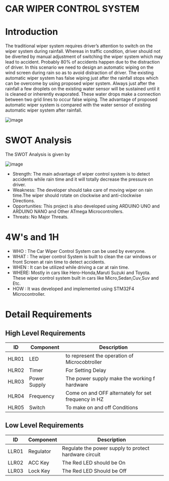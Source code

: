 # CAR WIPER CONTROL SYSTEM
# Introduction
The traditional wiper system requires driver’s attention to switch on the wiper system during rainfall. Whereas in traffic condition, driver should not be diverted by manual adjustment of switching the wiper system which may lead to accident. Probably 80% of accidents happen due to the distraction of driver. In this scenario we need to design an automatic wiping on the wind screen during rain so as to avoid distraction of driver. The existing automatic wiper system has false wiping just after the rainfall stops which can be overcome by using proposed wiper system. Always just after the rainfall a few droplets on the existing water sensor will be sustained until it is cleaned or inherently evaporated. These water drops make a connection between two grid lines to occur false wiping. 
The advantage of proposed automatic wiper system is compared with the water sensor of existing automatic wiper system after rainfall. 

![image](https://user-images.githubusercontent.com/101356849/168090544-d6be095e-8a34-4963-8bfe-bfc43da0fe69.png)
# SWOT Analysis
The SWOT Analysis is given by

![image](https://user-images.githubusercontent.com/101356849/168091736-9bd36553-a55c-4f7c-9d1b-556f9ecf077d.png)

* Strength:
          The main advantage of wiper control system is to detect accidents while rain time and it will totally decrease the pressure on driver.
* Weakness:
          The developer should take care of moving wiper on rain time.The wiper should rotate on clockwise and anti-clockwise Directions.
* Opportunities:
          This project is also developed using ARDUINO UNO and ARDUINO NANO and Other ATmega Microcontrollers.
* Threats:
          No Major Threats.
          
# 4W's and 1H
* WHO  : The Car Wiper Control System can be used by everyone.
* WHAT : The wiper control System is built to clean the car windows or front Screen at rain time to detect accidents.
* WHEN : It can be utilized while driving a car at rain time.
* WHERE: Mostly in cars like Hero-Honda,Maruti Suzuki and Toyota. These wiper control system built in cars like Micro,Sedan,Cuv,Suv and Etc.
* HOW  : It was developed and implemented  using STM32F4 Microcontroller.          
# Detail Requirements
## High Level Requirements
|ID    |Component|Description  |
|------|-------------|---------|
|HLR01|LED |to represent the operation of Microcobtroller |  
|HLR02|Timer|For Setting Delay|
|HLR03|Power Supply|The power supply make the working f hardware |
|HLR04|Frequency|Come on and OFF alternately for set frequency in HZ|
|HLR05|Switch|To make on and off Conditions|

## Low Level Requirements
|ID    |Component         |Description       |
|------|------------------|------------------|
|LLR01 |Regulator         |Regulate the power supply to protect hardware circuit|
|LLR02|ACC  Key           | The Red LED should be On|
|LLR03|Lock Key           |The Red LED Should be Off|
